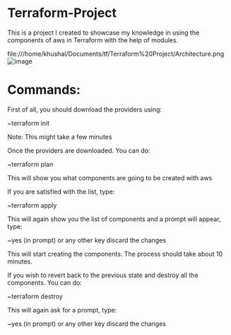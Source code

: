 # Terraform-Project

This is a project I created to showcase my knowledge in using the components of aws in Terraform with the help of modules.

file:///home/khushal/Documents/tf/Terraform%20Project/Architecture.png![image](https://user-images.githubusercontent.com/112554837/218684208-b51cd6a2-3daf-4207-b919-06459547c503.png)

# Commands:

First of all, you should download the providers using:

~terraform init

Note: This might take a few minutes

Once the providers are downloaded. You can do:

~terraform plan

This will show you what components are going to be created with aws

If you are satisfied with the list, type:

~terraform apply

This will again show you the list of components and a prompt will appear, type:

~yes (in prompt) or any other key discard the changes

This will start creating the components. The process should take about 10 minutes. 

If you wish to revert back to the previous state and destroy all the components. You can do:

~terraform destroy

This will again ask for a prompt, type:

~yes (in prompt) or any other key discard the changes





